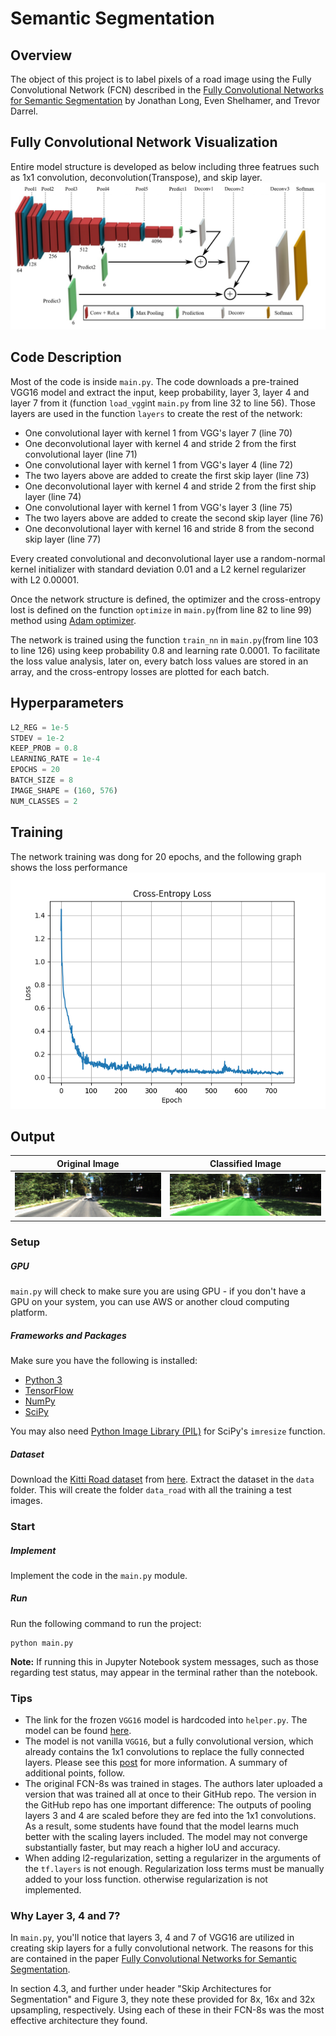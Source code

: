 # Semantic Segmentation
## Overview
The object of this project is to label pixels of a road image using the Fully Convolutional Network (FCN) described in the [Fully Convolutional Networks for Semantic Segmentation](https://people.eecs.berkeley.edu/~jonlong/long_shelhamer_fcn.pdf) by Jonathan Long, Even Shelhamer, and Trevor Darrel.

## Fully Convolutional Network Visualization
Entire model structure is developed as below including three featrues such as 1x1 convolution, deconvolution(Transpose), and skip layer.
![Network Figure](./FCN_image.png)

## Code Description
Most of the code is inside `main.py`. The code downloads a pre-trained VGG16 model and extract the input, keep probability, layer 3, layer 4 and layer 7 from it (function `load_vgg`int `main.py` from line 32 to line 56). Those layers are used in the function `layers` to create the rest of the network:
- One convolutional layer with kernel 1 from VGG's layer 7 (line 70)
- One deconvolutional layer with kernel 4 and stride 2 from the first convolutional layer (line 71)
- One convolutional layer with kernel 1 from VGG's layer 4 (line 72)
- The two layers above are added to create the first skip layer (line 73)
- One deconvolutional layer with kernel 4 and stride 2 from the first ship layer (line 74)
- One convolutional layer with kernel 1 from VGG's layer 3 (line 75)
- The two layers above are added to create the second skip layer (line 76)
- One deconvolutional layer with kernel 16 and stride 8 from the second skip layer (line 77)

Every created convolutional and deconvolutional layer use a random-normal kernel initializer with standard deviation 0.01 and a L2 kernel regularizer with L2 0.00001.

Once the network structure is defined, the optimizer and the cross-entropy lost is defined on the function `optimize` in `main.py`(from line 82 to line 99) method using [Adam optimizer](https://en.wikipedia.org/wiki/Stochastic_gradient_descent#Adam).

The network is trained using the function `train_nn` in `main.py`(from line 103 to line 126) using keep probability 0.8 and learning rate 0.0001. To facilitate the loss value analysis, later on, every batch loss values are stored in an array, and the cross-entropy losses are plotted for each batch.

## Hyperparameters
```python
L2_REG = 1e-5
STDEV = 1e-2
KEEP_PROB = 0.8
LEARNING_RATE = 1e-4
EPOCHS = 20
BATCH_SIZE = 8
IMAGE_SHAPE = (160, 576)
NUM_CLASSES = 2
```

## Training
The network training was dong for 20 epochs, and the following graph shows the loss performance
![Loss Graph](runs/Loss_Graph.png)

## Output

Original Image          |  Classified Image
:-------------------------:|:-------------------------:
<img src="runs/Training_Image.png" width="450">  |  <img src="runs/Classified_Image.png" width="450">

### Setup
##### GPU
`main.py` will check to make sure you are using GPU - if you don't have a GPU on your system, you can use AWS or another cloud computing platform.
##### Frameworks and Packages
Make sure you have the following is installed:
 - [Python 3](https://www.python.org/)
 - [TensorFlow](https://www.tensorflow.org/)
 - [NumPy](http://www.numpy.org/)
 - [SciPy](https://www.scipy.org/)

You may also need [Python Image Library (PIL)](https://pillow.readthedocs.io/) for SciPy's `imresize` function.

##### Dataset
Download the [Kitti Road dataset](http://www.cvlibs.net/datasets/kitti/eval_road.php) from [here](http://www.cvlibs.net/download.php?file=data_road.zip).  Extract the dataset in the `data` folder.  This will create the folder `data_road` with all the training a test images.

### Start
##### Implement
Implement the code in the `main.py` module.

##### Run
Run the following command to run the project:
```
python main.py
```
**Note:** If running this in Jupyter Notebook system messages, such as those regarding test status, may appear in the terminal rather than the notebook.
 
### Tips
- The link for the frozen `VGG16` model is hardcoded into `helper.py`.  The model can be found [here](https://s3-us-west-1.amazonaws.com/udacity-selfdrivingcar/vgg.zip).
- The model is not vanilla `VGG16`, but a fully convolutional version, which already contains the 1x1 convolutions to replace the fully connected layers. Please see this [post](https://s3-us-west-1.amazonaws.com/udacity-selfdrivingcar/forum_archive/Semantic_Segmentation_advice.pdf) for more information.  A summary of additional points, follow. 
- The original FCN-8s was trained in stages. The authors later uploaded a version that was trained all at once to their GitHub repo.  The version in the GitHub repo has one important difference: The outputs of pooling layers 3 and 4 are scaled before they are fed into the 1x1 convolutions.  As a result, some students have found that the model learns much better with the scaling layers included. The model may not converge substantially faster, but may reach a higher IoU and accuracy. 
- When adding l2-regularization, setting a regularizer in the arguments of the `tf.layers` is not enough. Regularization loss terms must be manually added to your loss function. otherwise regularization is not implemented.

### Why Layer 3, 4 and 7?
In `main.py`, you'll notice that layers 3, 4 and 7 of VGG16 are utilized in creating skip layers for a fully convolutional network. The reasons for this are contained in the paper [Fully Convolutional Networks for Semantic Segmentation](https://arxiv.org/pdf/1605.06211.pdf).

In section 4.3, and further under header "Skip Architectures for Segmentation" and Figure 3, they note these provided for 8x, 16x and 32x upsampling, respectively. Using each of these in their FCN-8s was the most effective architecture they found. 

 

